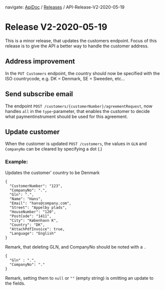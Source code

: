 navigate: [ApiDoc](README.md) / [Releases](Releases.md) / API-Release-V2-2020-05-19

# Release V2-2020-05-19
This is a minor release, that updates the customers endpoint. Focus of this release is to give the API a better way to handle the customer address.
## Address improvement
In the `PUT Customers` endpoint, the country should now be specified with the ISO countrycode, e.g. DK = Denmark, SE = Sweeden, etc...

## Send subscribe email
The endpoint `POST /customers/{customerNumber}/agreementRequest`, now handles `all` in the `type`-parameter, that enables the customer to decide what paymentinstrument should be used for this agreement.


## Update customer
When the customer is updated `POST /customers`, the values in `GLN` and `CompanyNo` can be cleared by specifying a dot (.)


### Example:
Updates the customer' country to be Denmark
```
{
  "CustomerNumber": "123",
  "CompanyNo": ".",
  "Gln": ".",
  "Name": "Hans",
  "Email": "hans@company.com",
  "Street": "Appelby plads",
  "HouseNumber": "120",
  "PostCode": "1411",
  "City": "København K",
  "Country": "DK",
  "AttachPdfInvoice": true,
  "Language": "English"
}
```

Remark, that deleting GLN, and CompanyNo should be noted with a `.` 
```
{
  "Gln" : ".",
  "CompanyNo": "."
}

```

Remark, setting them to `null` or `""` (empty string) is omitting an update to the fields.
